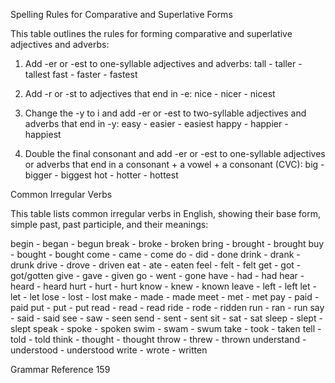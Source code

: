 Spelling Rules for Comparative and Superlative Forms

This table outlines the rules for forming comparative and superlative adjectives and adverbs:

1. Add -er or -est to one-syllable adjectives and adverbs:
   tall - taller - tallest
   fast - faster - fastest

2. Add -r or -st to adjectives that end in -e:
   nice - nicer - nicest

3. Change the -y to i and add -er or -est to two-syllable adjectives and adverbs that end in -y:
   easy - easier - easiest
   happy - happier - happiest

4. Double the final consonant and add -er or -est to one-syllable adjectives or adverbs that end in a consonant + a vowel + a consonant (CVC):
   big - bigger - biggest
   hot - hotter - hottest

Common Irregular Verbs

This table lists common irregular verbs in English, showing their base form, simple past, past participle, and their meanings:

begin - began - begun
break - broke - broken
bring - brought - brought
buy - bought - bought
come - came - come
do - did - done
drink - drank - drunk
drive - drove - driven
eat - ate - eaten
feel - felt - felt
get - got - got/gotten
give - gave - given
go - went - gone
have - had - had
hear - heard - heard
hurt - hurt - hurt
know - knew - known
leave - left - left
let - let - let
lose - lost - lost
make - made - made
meet - met - met
pay - paid - paid
put - put - put
read - read - read
ride - rode - ridden
run - ran - run
say - said - said
see - saw - seen
send - sent - sent
sit - sat - sat
sleep - slept - slept
speak - spoke - spoken
swim - swam - swum
take - took - taken
tell - told - told
think - thought - thought
throw - threw - thrown
understand - understood - understood
write - wrote - written

Grammar Reference 159